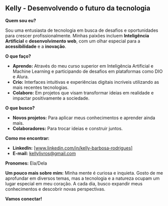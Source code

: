 ## Kelly -  Desenvolvendo o futuro da tecnologia

**Quem sou eu?**

Sou uma entusiasta de tecnologia em busca de desafios e oportunidades para crescer profissionalmente. Minhas paixões incluem **Inteligência Artificial** e **desenvolvimento web**, 
com um olhar especial para a **acessibilidade** e a **inovação**.

**O que faço?**

* **Aprendo:** Através do meu curso superior em Inteligência Artificial e Machine Learning e participando de desafios em plataformas como DIO e Alura.
* **Crio:** Interfaces intuitivas e experiências digitais incríveis utilizando as mais recentes tecnologias.
* **Colaboro:** Em projetos que visam transformar ideias em realidade e impactar positivamente a sociedade.

**O que busco?**

* **Novos projetos:** Para aplicar meus conhecimentos e aprender ainda mais.
* **Colaboradores:** Para trocar ideias e construir juntos.

**Como me encontrar:**

* **LinkedIn:** [www.linkedin.com/in/kelly-barbosa-rodrigues]
* **E-mail:** kellylivros@gmail.com

**Pronomes:** Ela/Dela

**Um pouco mais sobre mim:** Minha mente é curiosa e inquieta. Gosto de me aprofundar em diversos temas, mas a tecnologia e a natureza ocupam um lugar especial em meu coração. 
A cada dia, busco expandir meus conhecimentos e descobrir novas perspectivas.

**Vamos conectar!**
